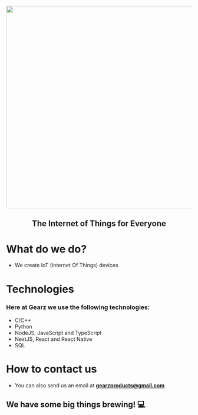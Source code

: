 <p align="middle">
  <img src="/gearz-logo.png" width="550"></img>
  <h2 align="middle">The Internet of Things for Everyone</h2>
</p>


# What do we do?
- We create IoT (Internet Of Things) devices

# Technologies

### Here at Gearz we use the following technologies:
- C/C++
- Python
- NodeJS, JavaScript and TypeScript
- NextJS, React and React Native
- SQL

# How to contact us
- You can also send us an email at **gearzproducts@gmail.com**


## We have some big things brewing! 💻
